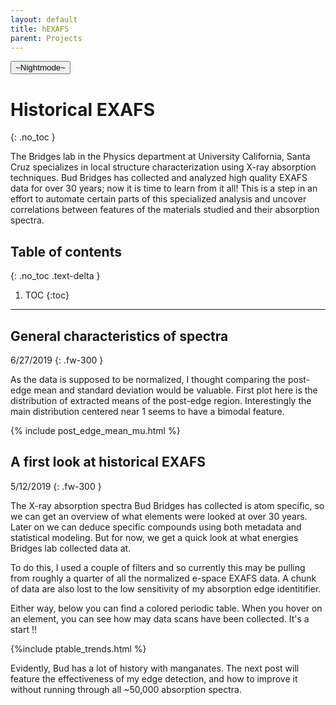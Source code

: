 ```yaml
---
layout: default
title: hEXAFS
parent: Projects
---
```

<button class="btn js-toggle-dark-mode">~Nightmode~</button>

<script>
const toggleDarkMode = document.querySelector('.js-toggle-dark-mode')
const cssFile = document.querySelector('[rel="stylesheet"]')
const originalCssRef = cssFile.getAttribute('href')
const darkModeCssRef = originalCssRef.replace('just-the-docs.css', 'dark-mode-preview.css')

addEvent(toggleDarkMode, 'click', function(){
  if (cssFile.getAttribute('href') === originalCssRef) {
    cssFile.setAttribute('href', darkModeCssRef)
  } else {
    cssFile.setAttribute('href', originalCssRef)
  }
})
</script>


# Historical EXAFS
{: .no_toc }

The Bridges lab in the Physics department at University California, Santa Cruz specializes in local structure characterization using X-ray absorption techniques. Bud Bridges has collected and analyzed high quality EXAFS data for over 30 years; now it is time to learn from it all! This is a step in an effort to automate certain parts of this specialized analysis and uncover correlations between features of the materials studied and their absorption spectra.

## Table of contents
{: .no_toc .text-delta }

1. TOC
{:toc}

---
## General characteristics of spectra
6/27/2019
{: .fw-300 }

As the data is supposed to be normalized, I thought comparing the post-edge mean and standard deviation would be valuable. 
First plot here is the distribution of extracted means of the post-edge region. Interestingly the main distribution centered near 1 seems to have a bimodal feature.

{% include post_edge_mean_mu.html %}

## A first look at historical EXAFS
5/12/2019
{: .fw-300 }

The X-ray absorption spectra Bud Bridges has collected is atom specific, so we can get an overview of what elements were looked at over 30 years. Later on we can deduce specific compounds using both metadata and statistical modeling. But for now, we get a quick look at what energies Bridges lab collected data at.

To do this, I used a couple of filters and so currently this may be pulling from roughly a quarter of all the normalized e-space EXAFS data. A chunk of data are also lost to the low sensitivity of my absorption edge identitifier. 

Either way, below you can find a colored periodic table. When you hover on an
element, you can see how may data scans have been collected. It's a start !!

{%include ptable_trends.html %}


Evidently, Bud has a lot of history with manganates. The next post will feature the effectiveness of my edge detection, and how to improve it without running through all ~50,000 absorption spectra.
